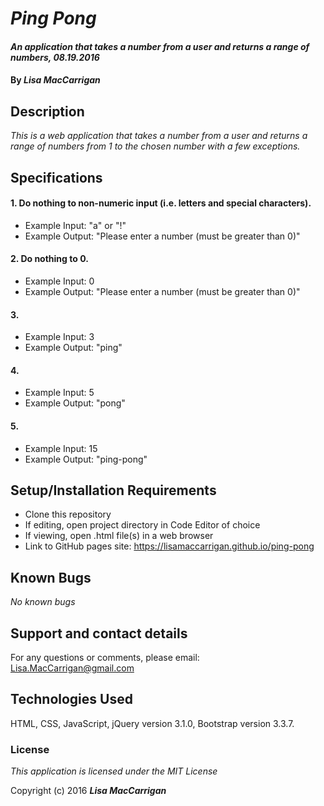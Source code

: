 # _Ping Pong_

#### _An application that takes a number from a user and returns a range of numbers, 08.19.2016_

#### By _**Lisa MacCarrigan**_

## Description

_This is a web application that takes a number from a user and returns a range of numbers from 1 to the chosen number with a few exceptions._

## Specifications

#### 1. Do nothing to non-numeric input (i.e. letters and special characters).

* Example Input: "a" or "!"
* Example Output: "Please enter a number (must be greater than 0)"

#### 2. Do nothing to 0.

* Example Input: 0
* Example Output: "Please enter a number (must be greater than 0)"

#### 3.

* Example Input: 3
* Example Output: "ping"

#### 4.

* Example Input: 5
* Example Output: "pong"

#### 5.

* Example Input: 15
* Example Output: "ping-pong"

## Setup/Installation Requirements

* Clone this repository
* If editing, open project directory in Code Editor of choice
* If viewing, open .html file(s) in a web browser
* Link to GitHub pages site: https://lisamaccarrigan.github.io/ping-pong

## Known Bugs

_No known bugs_

## Support and contact details

For any questions or comments, please email: Lisa.MacCarrigan@gmail.com

## Technologies Used

HTML, CSS, JavaScript, jQuery version 3.1.0, Bootstrap version 3.3.7.

### License

*This application is licensed under the MIT License*

Copyright (c) 2016 **_Lisa MacCarrigan_**
